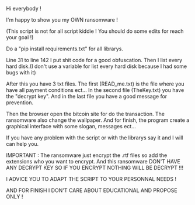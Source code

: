 Hi everybody !

I'm happy to show you my OWN ransomware !

(This script is not for all script kiddie ! You should do some edits for reach your goal !)

Do a "pip install requirements.txt" for all librarys.

Line 31 to line 142 I put shit code for a good obfuscation. Then I list every hard disk.(I don't use a variable for list every hard disk because I had some bugs with it)

After this you have 3 txt files. The first (READ_me.txt) is the file where you have all payment conditions ect... In the second file (TheKey.txt) you have the "decrypt key".
And in the last file you have a good message for prevention.

Then the browser open the bitcoin site for do the transaction.
The ransomware also change the wallpaper. 
And for finish, the program create a graphical interface with some slogan, messages ect...

If you have any problem with the script or with the librarys say it and I will can help you.

IMPORTANT : The ransomware just encrypt the .rtf files so add the extensions who you want to encrypt. And this ransomware DON'T HAVE ANY DECRYPT KEY SO IF YOU ENCRYPT NOTHING WILL BE DECRYPT !!! 

I ADVICE YOU TO ADAPT THE SCRIPT TO YOUR PERSONNAL NEEDS !

AND FOR FINISH I DON'T CARE ABOUT EDUCATIONAL AND PROPOSE ONLY !
